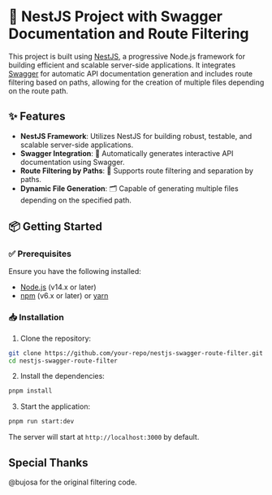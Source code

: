 # 🚀 NestJS Project with Swagger Documentation and Route Filtering

This project is built using [NestJS](https://nestjs.com/), a progressive Node.js framework for building efficient and scalable server-side applications. It integrates [Swagger](https://swagger.io/) for automatic API documentation generation and includes route filtering based on paths, allowing for the creation of multiple files depending on the route path.

## ✨ Features

- **NestJS Framework**: Utilizes NestJS for building robust, testable, and scalable server-side applications.
- **Swagger Integration**: 📝 Automatically generates interactive API documentation using Swagger.
- **Route Filtering by Paths**: 🚦 Supports route filtering and separation by paths.
- **Dynamic File Generation**: 🗂️ Capable of generating multiple files depending on the specified path.

## 📦 Getting Started

### ✅ Prerequisites

Ensure you have the following installed:

- [Node.js](https://nodejs.org/en/) (v14.x or later)
- [npm](https://www.npmjs.com/) (v6.x or later) or [yarn](https://yarnpkg.com/)

### 📥 Installation

1. Clone the repository:

```bash
git clone https://github.com/your-repo/nestjs-swagger-route-filter.git
cd nestjs-swagger-route-filter
```

2. Install the dependencies:

```bash
pnpm install
```

3. Start the application:

```bash
pnpm run start:dev
```

The server will start at `http://localhost:3000` by default.

## Special Thanks

@bujosa for the original filtering code.
